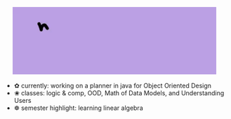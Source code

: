 <p align="center">
  <img src="assets/gitanimation-ezgif.com-video-to-gif-converter.gif" alt="Hi, I'm Emma">
</p>

<p>
  <ul>
    <li>✿ currently: working on a planner in java for Object Oriented Design</li>
    <li>❀ classes: logic & comp, OOD, Math of Data Models, and Understanding Users</li>
    <li>❁ semester highlight: learning linear algebra</li>
  </ul>
</p>

<!--
**vonbuelow/vonbuelow** is a ✨ _special_ ✨ repository because its `README.md` (this file) appears on your GitHub profile.

Here are some ideas to get you started:

- 🔭 I’m currently working on ...
- 🌱 I’m currently learning ...
- 👯 I’m looking to collaborate on ...
- 🤔 I’m looking for help with ...
- 💬 Ask me about ...
- 📫 How to reach me: ...
- 😄 Pronouns: ...
- ⚡ Fun fact: ...
-->
